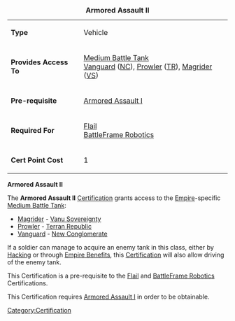 <table>
<caption><strong>Armored Assault II</strong></caption>
<tbody>
<tr class="odd">
<td><p><strong>Type</strong></p></td>
<td><p>Vehicle</p></td>
</tr>
<tr class="even">
<td><p><strong>Provides Access To</strong></p></td>
<td><p><a href="Medium_Battle_Tank" title="wikilink">Medium Battle Tank</a><br />
<a href="Vanguard" title="wikilink">Vanguard</a> (<a href="New_Conglomerate" title="wikilink">NC</a>), <a href="Prowler" title="wikilink">Prowler</a> (<a href="Terran_Republic" title="wikilink">TR</a>), <a href="Magrider" title="wikilink">Magrider</a> (<a href="Vanu_Sovereignty" title="wikilink">VS</a>)</p></td>
</tr>
<tr class="odd">
<td><p><strong>Pre-requisite</strong></p></td>
<td><p><a href="Armored_Assault_I" title="wikilink">Armored Assault I</a></p></td>
</tr>
<tr class="even">
<td><p><strong>Required For</strong></p></td>
<td><p><a href="Flail" title="wikilink">Flail</a><br />
<a href="BattleFrame_Robotics" title="wikilink">BattleFrame Robotics</a></p></td>
</tr>
<tr class="odd">
<td><p><strong>Cert Point Cost</strong></p></td>
<td><p>1</p></td>
</tr>
</tbody>
</table>

**Armored Assault II**

The **Armored Assault II** [Certification](Certification "wikilink")
grants access to the [Empire](Empire "wikilink")-specific [Medium Battle
Tank](Medium_Battle_Tank "wikilink"):

-   [Magrider](Magrider "wikilink") - [Vanu
    Sovereignty](Vanu_Sovereignty "wikilink")
-   [Prowler](Prowler "wikilink") - [Terran
    Republic](Terran_Republic "wikilink")
-   [Vanguard](Vanguard "wikilink") - [New
    Conglomerate](New_Conglomerate "wikilink")

If a soldier can manage to acquire an enemy tank in this class, either
by [Hacking](Hack "wikilink") or through [Empire
Benefits](Empire_Benefit "wikilink"), this
[Certification](Certification "wikilink") will also allow driving of the
enemy tank.

This Certification is a pre-requisite to the
[Flail](Flail_(Certification) "wikilink") and [BattleFrame
Robotics](BFR_(Certification) "wikilink") Certifications.

This Certification requires [Armored Assault
I](Armored_Assault_I "wikilink") in order to be obtainable.

[Category:Certification](Category:Certification "wikilink")